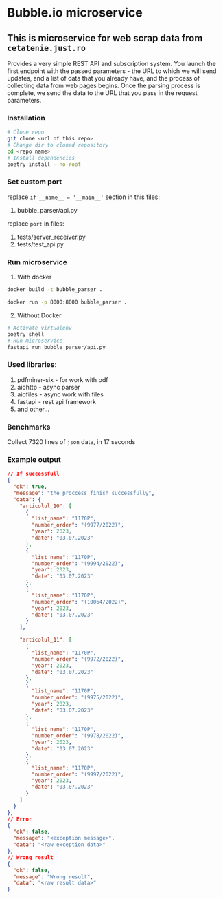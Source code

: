 # Bubble.io microservice

## This is microservice for web scrap data from `cetatenie.just.ro`

Provides a very simple REST API and subscription system.
You launch the first endpoint with the passed parameters - the URL to which we will send updates, and a list of data that you already have, and the process of collecting data from web pages begins.
Once the parsing process is complete, we send the data to the URL that you pass in the request parameters.

### Installation
```bash
# Clone repo
git clone <url of this repo>
# Change dir to cloned repository
cd <repo name>
# Install dependencies
poetry install --no-root
```

### Set custom port
replace `if __name__ = '__main__'` section in this files:

1. bubble_parser/api.py

replace `port` in files:

1. tests/server_receiver.py
2. tests/test_api.py


### Run microservice

1. With docker

```bash
docker build -t bubble_parser .
```

```bash
docker run -p 8000:8000 bubble_parser .
```

2. Without Docker

```bash
# Activate virtualenv
poetry shell
# Run microservice
fastapi run bubble_parser/api.py
```

### Used libraries:
1. pdfminer-six - for work with pdf
2. aiohttp - async parser
3. aiofiles - async work with files
4. fastapi - rest api framework
5. and other...

### Benchmarks
Collect 7320 lines of `json` data, in 17 seconds

### Example output
```json
// If successfull
{
  "ok": true, 
  "message": "the proccess finish successfully", 
  "data": {
    "articolul_10": [
      {
        "list_name": "1170P",
        "number_order": "(9977/2022)",
        "year": 2023,
        "date": "03.07.2023"
      },
      {
        "list_name": "1170P",
        "number_order": "(9994/2022)",
        "year": 2023,
        "date": "03.07.2023"
      },
      {
        "list_name": "1170P",
        "number_order": "(10064/2022)",
        "year": 2023,
        "date": "03.07.2023"
      }
    ],

    "articolul_11": [
      {
        "list_name": "1170P",
        "number_order": "(9972/2022)",
        "year": 2023,
        "date": "03.07.2023"
      },
      {
        "list_name": "1170P",
        "number_order": "(9975/2022)",
        "year": 2023,
        "date": "03.07.2023"
      },
      {
        "list_name": "1170P",
        "number_order": "(9978/2022)",
        "year": 2023,
        "date": "03.07.2023"
      },
      {
        "list_name": "1170P",
        "number_order": "(9997/2022)",
        "year": 2023,
        "date": "03.07.2023"
      }
    ]
  }
},
// Error
{
  "ok": false,
  "message": "<exception message>",
  "data": "<raw exception data>"
},
// Wrong result
{
  "ok": false,
  "message": "Wrong result",
  "data": "<raw result data>"
}
```
